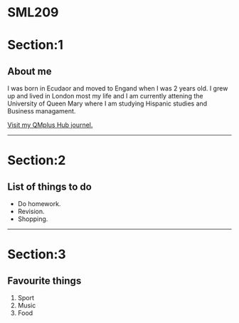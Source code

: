 # SML209
<!DOCTYPE html>
<html>
<body> 
<h1>Section:1</h>
<h2>About me</h2>
<p> I was born in Ecudaor and moved to Engand when I was 2 years old. I grew up and lived in London most my life and I am currently attening the University of Queen Mary where I am studying Hispanic studies and Business managament. </p>
<a href="https://hub.qmplus.qmul.ac.uk/view/index.php"> Visit my QMplus Hub journel. </a>
<hr>
<h1>Section:2</h>
<h2>List of things to do</h2>
<ul>
<li>Do homework.</li>
<li>Revision.</li>
<li>Shopping.</li>
</ul>
<hr>
<h1>Section:3</h> 
<h2>Favourite things</h2>
<ol>
<li>Sport</li>
<li>Music</li>
<li>Food</li>
<ol/>
</body>
</html>

